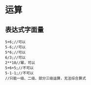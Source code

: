 # 运算

## 表达式字面量

```text
5+6;//可以
5-6;//可以
5*6;//可以
6/3;//可以
2**10//幂，可以
5+6+5;//不可以
5-1-1;//不可以
//只能一级、二级、部分三级运算，无法综合算式
```
